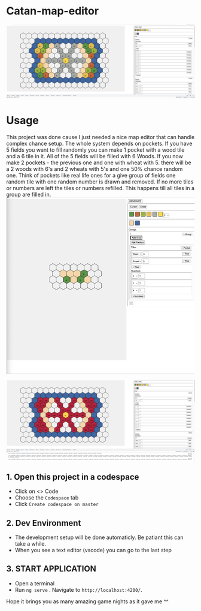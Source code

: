 # Catan-map-editor
![Pic1](pic1.jpeg)

# Usage
This project was done cause I just needed a nice map editor that can handle complex chance setup.
The whole system depends on pockets. If you have 5 fields you want to fill randomly you can make 1 pocket with a wood tile and a 6 tile in it. All of the 5 fields will be filled with 6 Woods. If you now make 2 pockets - the previous one and one with wheat with 5. there will be a 2 woods with 6's and 2 wheats with 5's and one 50% chance random one.
Think of pockets like real life ones for a give group of fields one random tile with one random number is drawn and removed. If no more tiles or numbers are left the tiles or numbers refilled. This happens till all tiles in a group are filled in.
![Pic1](pic3.png)

![Pic1](pic2.jpeg)

## 1. Open this project in a codespace

- Click on <> Code 
- Choose the `Codespace` tab
- Click `Create codespace on master`

## 2. Dev Environment

- The development setup will be done automaticly. Be patiant this can take a while.
- When you see a text editor (vscode) you can go to the last step

## 3. START APPLICATION

- Open a terminal
- Run `ng serve` . Navigate to `http://localhost:4200/`.

Hope it brings you as many amazing game nights as it gave me ^^
